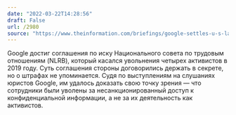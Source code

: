 ```yaml
---
date: "2022-03-22T14:28:56"
draft: False
url: /2980
source: "https://www.theinformation.com/briefings/google-settles-u-s-labor-agency-lawsuit-involving-activist-employees?rc=ukjmk2"
---
```


Google достиг соглашения по иску Национального совета по трудовым отношениям (NLRB), который касался увольнения четырех активистов в 2019 году. Суть соглашения стороны договорились держать в секрете, но о штрафах не упоминается. Судя по выступлениям на слушаниях юристов Google, им удалось доказать свою точку зрения — что сотрудники были уволены за несанкционированный доступ к конфиденциальной информации, а не за их деятельность как активистов.
